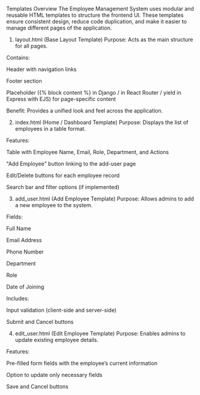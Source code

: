 Templates Overview
The Employee Management System uses modular and reusable HTML templates to structure the frontend UI. These templates ensure consistent design, reduce code duplication, and make it easier to manage different pages of the application.

1. layout.html (Base Layout Template)
Purpose: Acts as the main structure for all pages.

Contains:

Header with navigation links

Footer section

Placeholder ({% block content %} in Django / <Outlet /> in React Router / yield in Express with EJS) for page-specific content

Benefit: Provides a unified look and feel across the application.

2. index.html (Home / Dashboard Template)
Purpose: Displays the list of employees in a table format.

Features:

Table with Employee Name, Email, Role, Department, and Actions

"Add Employee" button linking to the add-user page

Edit/Delete buttons for each employee record

Search bar and filter options (if implemented)

3. add_user.html (Add Employee Template)
Purpose: Allows admins to add a new employee to the system.

Fields:

Full Name

Email Address

Phone Number

Department

Role

Date of Joining

Includes:

Input validation (client-side and server-side)

Submit and Cancel buttons

4. edit_user.html (Edit Employee Template)
Purpose: Enables admins to update existing employee details.

Features:

Pre-filled form fields with the employee’s current information

Option to update only necessary fields

Save and Cancel buttons

